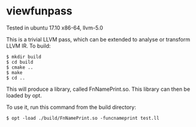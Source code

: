 viewfunpass
==========
Tested in ubuntu 17.10 x86-64, llvm-5.0

This is a trivial LLVM pass, which can be extended to analyse or transform LLVM
IR.  To build:

	$ mkdir build
	$ cd build
	$ cmake ..
	$ make
	$ cd ..

        
This will produce a library, called FnNamePrint.so.  This library can then 
be loaded by opt.

To use it, run this command from the build directory:

	$ opt -load ./build/FnNamePrint.so -funcnameprint test.ll



